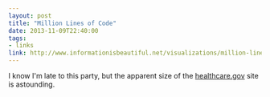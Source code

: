 ```yaml
---
layout: post
title: "Million Lines of Code"
date: 2013-11-09T22:40:00
tags:
- links
link: http://www.informationisbeautiful.net/visualizations/million-lines-of-code/
---
```

I know I'm late to this party, but the apparent size of the [healthcare.gov](http://healthcare.gov "healthcare.gov") site is astounding. 
